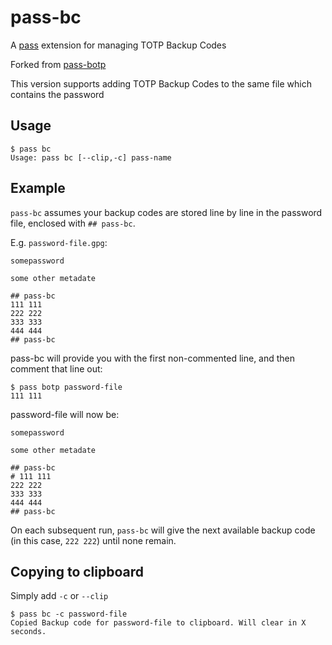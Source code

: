 # pass-bc

A [pass](https://www.passwordstore.org/) extension for managing TOTP Backup Codes

Forked from [pass-botp](https://github.com/msmol/pass-botp)

This version supports adding TOTP Backup Codes to the same file which contains the password

## Usage

```
$ pass bc
Usage: pass bc [--clip,-c] pass-name
```

## Example

`pass-bc` assumes your backup codes are stored line by line in the password file, enclosed with `## pass-bc`.

E.g. `password-file.gpg`:

```
somepassword

some other metadate

## pass-bc
111 111
222 222
333 333
444 444
## pass-bc
```

pass-bc will provide you with the first non-commented line, and then comment that line out:

```
$ pass botp password-file
111 111
```

password-file will now be:

```
somepassword

some other metadate

## pass-bc
# 111 111
222 222
333 333
444 444
## pass-bc
```

On each subsequent run, `pass-bc` will give the next available backup code (in this case, `222 222`) until none remain.

## Copying to clipboard

Simply add `-c` or `--clip`

```
$ pass bc -c password-file
Copied Backup code for password-file to clipboard. Will clear in X seconds.
```
